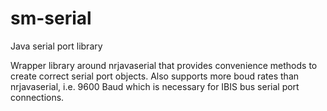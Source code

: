 # sm-serial
Java serial port library

Wrapper library around nrjavaserial that provides convenience methods to create correct serial port objects. Also supports more boud rates than nrjavaserial, i.e. 9600 Baud which is necessary for IBIS bus serial port connections.
